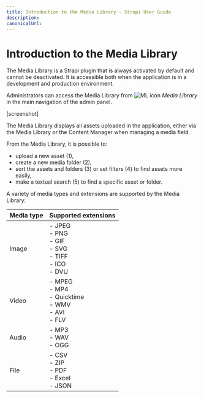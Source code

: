 ```yaml
---
title: Introduction to the Media Library - Strapi User Guide
description:
canonicalUrl:
---
```


<!-- TODO: update SEO -->

# Introduction to the Media Library

The Media Library is a Strapi plugin that is always activated by default and cannot be deactivated. It is accessible both when the application is in a development and production environment.

Administrators can access the Media Library from ![ML icon](../assets/icons/media_library.svg) _Media Library_ in the main navigation of the admin panel.

[screenshot]

The Media Library displays all assets uploaded in the application, either via the Media Library or the Content Manager when managing a media field.

From the Media Library, it is possible to:

- upload a new asset (1),
- create a new media folder (2),
- sort the assets and folders (3) or set filters (4) to find assets more easily,
- make a textual search (5) to find a specific asset or folder.


A variety of media types and extensions are supported by the Media Library:

| Media type | Supported extensions                                          |
|------------|---------------------------------------------------------------|
| Image      | - JPEG<br>- PNG<br>- GIF<br>- SVG<br>- TIFF<br>- ICO<br>- DVU |
| Video      | - MPEG<br>- MP4<br>- Quicktime<br>- WMV<br>- AVI<br>- FLV     |
| Audio      | - MP3<br>- WAV<br>- OGG                                       |
| File       | - CSV<br>- ZIP<br>- PDF<br>- Excel<br>- JSON                  |
